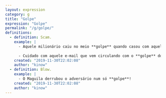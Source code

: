 ```yaml
---
layout: expression
category: g
title: "Golpe"
expression: "Golpe"
permalink: "/g/golpe/"
definitions:
  - definition: Scam.
    example: |
      - Aquele milionário caiu no meio **golpe** quando casou com aquela ex-modelo.
      
      - Cuidado com aquele e-mail que vem circulando com o **golpe** do boleto bancário.
    created: "2019-11-30T22:02:08"
    author: "kinow"
  - definition: Blow.
    example: |
      - O Maguila derrubou o adversário num só **golpe**!
    created: "2019-11-30T22:02:08"
    author: "kinow"
---
```

